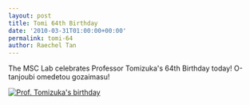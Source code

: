 ```yaml
---
layout: post
title: Tomi 64th Birthday
date: '2010-03-31T01:00:00+00:00'
permalink: tomi-64
author: Raechel Tan
---
```

<p>The MSC Lab celebrates Professor Tomizuka's 64th Birthday today! O-tanjoubi omedetou gozaimasu!</p><p class="indent"><a href="{{ site.baseurl }}/assets/images/posts/64BDayL.jpg" ><img src="{{ site.baseurl }}/assets/images/posts/64BDay.jpg" alt="Prof. Tomizuka's birthday" border="0"></a></p>
